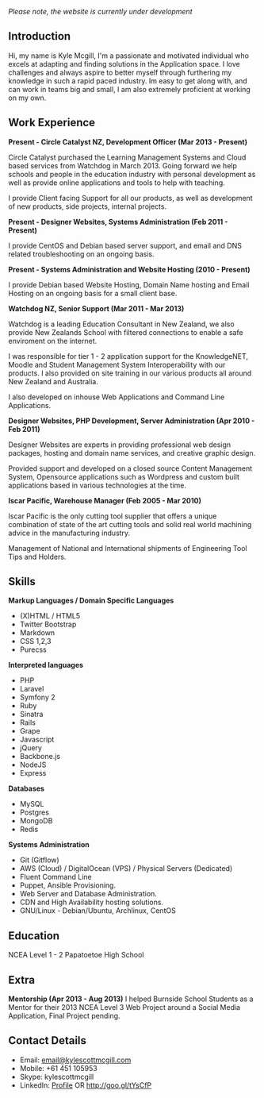 _Please note, the website is currently under development_

## Introduction ##

Hi, my name is Kyle Mcgill, I'm a passionate and motivated individual who excels at adapting and finding solutions in the Application space. I love challenges and always aspire to better myself through furthering my knowledge in such a rapid paced industry. Im easy to get along with, and can work in teams big and small, I am also extremely proficient at working on my own.

## Work Experience ##

**Present - Circle Catalyst NZ, Development Officer (Mar 2013 - Present)**

Circle Catalyst purchased the Learning Management Systems and Cloud based services from Watchdog in March 2013. Going forward we help schools and people in the education industry with personal development as well as provide online applications and tools to help with teaching.

I provide Client facing Support for all our products, as well as development of new products, side projects, internal projects.

**Present - Designer Websites, Systems Administration (Feb 2011 - Present)**

I provide CentOS and Debian based server support, and email and DNS related troubleshooting on an ongoing basis.

**Present - Systems Administration and Website Hosting (2010 - Present)**

I provide Debian based Website Hosting, Domain Name hosting and Email Hosting on an ongoing basis for a small client base.

**Watchdog NZ, Senior Support (Mar 2011 - Mar 2013)**

Watchdog is a leading Education Consultant in New Zealand, we also provide New Zealands School with filtered connections to enable a safe enviroment on the internet.

I was responsible for tier 1 - 2 application support for the KnowledgeNET, Moodle and Student Management System Interoperability with our products. I also provided on site training in our various products all around New Zealand and Australia.

I also developed on inhouse Web Applications and Command Line Applications.

**Designer Websites, PHP Development, Server Administration (Apr 2010 - Feb 2011)**

Designer Websites are experts in providing professional web design packages, hosting and domain name services, and creative graphic design.

Provided support and developed on a closed source Content Management System, Opensource applications such as Wordpress and custom built applications based in various technologies at the time.

**Iscar Pacific, Warehouse Manager (Feb 2005 - Mar 2010)**

Iscar Pacific is the only cutting tool supplier that offers a unique combination of state of the art cutting tools and solid real world machining advice in the manufacturing industry.

Management of National and International shipments of Engineering Tool Tips and Holders.


## Skills

**Markup Languages / Domain Specific Languages**

- (X)HTML / HTML5
 - Twitter Bootstrap
- Markdown
- CSS 1,2,3
 - Purecss

**Interpreted languages**

- PHP
 - Laravel
 - Symfony 2
- Ruby
 - Sinatra
 - Rails
 - Grape
- Javascript
 - jQuery
 - Backbone.js
- NodeJS
 - Express
 
 **Databases**
 
 - MySQL
 - Postgres
 - MongoDB
 - Redis

**Systems Administration**

- Git (Gitflow)
- AWS (Cloud) / DigitalOcean (VPS) / Physical Servers (Dedicated)
 - Fluent Command Line
 - Puppet, Ansible Provisioning.
 - Web Server and Database Administration.
 - CDN and High Availability hosting solutions.
- GNU/Linux - Debian/Ubuntu, Archlinux, CentOS

## Education ##

NCEA Level 1 - 2 Papatoetoe High School

## Extra ##

**Mentorship (Apr 2013 - Aug 2013)**
I helped Burnside School Students as a Mentor for their 2013 NCEA Level 3 Web Project around a Social Media Application, Final Project pending.

## Contact Details

- Email: [email@kylescottmcgill.com](mailto:email@kylescottmcgill.com)
- Mobile: +61 451 105953
- Skype: kylescottmcgill
- LinkedIn: [Profile](http://www.linkedin.com/pub/kyle-mcgill/45/469/6b5) OR http://goo.gl/tYsCfP
